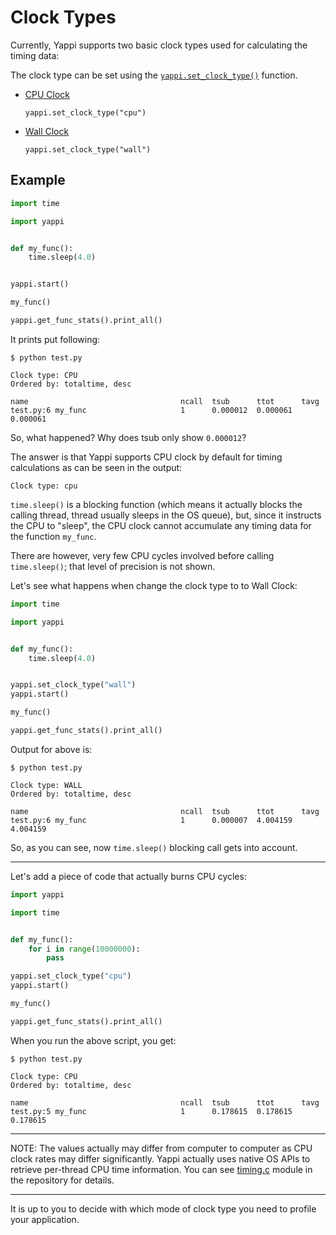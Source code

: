# Clock Types

Currently, Yappi supports two basic clock types used for calculating the timing data:

The clock type can be set using the [`yappi.set_clock_type()`](https://github.com/devxpy/yappi/blob/master/markdown/api.md#set_clock_typetype) function.

- [CPU Clock](http://en.wikipedia.org/wiki/CPU_time)

    `yappi.set_clock_type("cpu")`

- [Wall Clock](http://en.wikipedia.org/wiki/Wall_time)

    `yappi.set_clock_type("wall")`

## Example

```python
import time

import yappi


def my_func():
    time.sleep(4.0)


yappi.start()

my_func()

yappi.get_func_stats().print_all()
```

It prints put following:

```
$ python test.py

Clock type: CPU
Ordered by: totaltime, desc

name                                  ncall  tsub      ttot      tavg
test.py:6 my_func                     1      0.000012  0.000061  0.000061
```

So, what happened? Why does tsub only show `0.000012`?

The answer is that Yappi supports CPU clock by
default for timing calculations as can be seen in the output:

```
Clock type: cpu
```

`time.sleep()` is a blocking function
(which means it actually blocks the calling thread, thread usually sleeps in the OS queue),
but, since it instructs the CPU to "sleep", the CPU clock cannot accumulate any timing data for the function `my_func`.

There are however, very few CPU cycles involved before calling
`time.sleep()`; that level of precision is not shown.

Let's see what happens when change the clock type to to Wall Clock:

```python
import time

import yappi


def my_func():
    time.sleep(4.0)


yappi.set_clock_type("wall")
yappi.start()

my_func()

yappi.get_func_stats().print_all()
```

Output for above is:

```
$ python test.py

Clock type: WALL
Ordered by: totaltime, desc

name                                  ncall  tsub      ttot      tavg
test.py:6 my_func                     1      0.000007  4.004159  4.004159
```

So, as you can see, now `time.sleep()` blocking call gets into account.

---

Let's add a piece of code that actually burns CPU cycles:

```python
import yappi

import time


def my_func():
    for i in range(10000000):
        pass

yappi.set_clock_type("cpu")
yappi.start()

my_func()

yappi.get_func_stats().print_all()
```


When you run the above script, you get:

```
$ python test.py

Clock type: CPU
Ordered by: totaltime, desc

name                                  ncall  tsub      ttot      tavg
test.py:5 my_func                     1      0.178615  0.178615  0.178615
```

---

NOTE: The values actually may differ from computer to computer as
CPU clock rates may differ significantly. Yappi actually uses native OS
APIs to retrieve per-thread CPU time information. You can see
[timing.c](/timing.c) module in the repository for details.

---

It is up to you to decide with which mode of clock type you need to profile your application.

